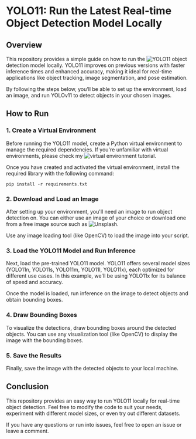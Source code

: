 # YOLO11: Run the Latest Real-time Object Detection Model Locally

## Overview

This repository provides a simple guide on how to run the ![YOLO11](https://docs.ultralytics.com/models/yolo11/) object detection model locally. YOLO11 improves on previous versions with faster inference times and enhanced accuracy, making it ideal for real-time applications like object tracking, image segmentation, and pose estimation.

By following the steps below, you’ll be able to set up the environment, load an image, and run YOLOv11 to detect objects in your chosen images.

## How to Run

### 1. Create a Virtual Environment
Before running the YOLO11 model, create a Python virtual environment to manage the required dependencies. If you're unfamiliar with virtual environments, please check my ![virtual environment tutorial](https://medium.com/@brianhulela/how-python-virtual-environments-transformed-my-coding-workflow-b116457db157).

Once you have created and activated the virtual environment, install the required library with the following command:

```
pip install -r requirements.txt
```

### 2. Download and Load an Image
After setting up your environment, you'll need an image to run object detection on. You can either use an image of your choice or download one from a free image source such as ![Unsplash](https://unsplash.com/). 

Use any image loading tool (like OpenCV) to load the image into your script.

### 3. Load the YOLO11 Model and Run Inference
Next, load the pre-trained YOLO11 model. YOLO11 offers several model sizes (YOLO11n, YOLO11s, YOLO11m, YOLO11l, YOLO11x), each optimized for different use cases. In this example, we'll be using YOLO11x for its balance of speed and accuracy.

Once the model is loaded, run inference on the image to detect objects and obtain bounding boxes.

### 4. Draw Bounding Boxes
To visualize the detections, draw bounding boxes around the detected objects. You can use any visualization tool (like OpenCV) to display the image with the bounding boxes.

### 5. Save the Results
Finally, save the image with the detected objects to your local machine.

## Conclusion
This repository provides an easy way to run YOLO11 locally for real-time object detection. Feel free to modify the code to suit your needs, experiment with different model sizes, or even try out different datasets. 

If you have any questions or run into issues, feel free to open an issue or leave a comment.
